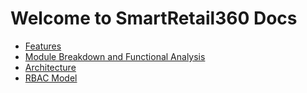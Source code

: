 # Welcome to SmartRetail360 Docs

- [Features](features.md)
- [Module Breakdown and Functional Analysis](module-breakdown-and-functional-analysis.md)
- [Architecture](architecture.md)
- [RBAC Model](rbac-model.md)
